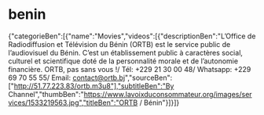 # benin
{"categorieBen":[{"name":"Movies","videos":[{"descriptionBen":"L’Office de Radiodiffusion et Télévision du Bénin (ORTB) est le service public de l’audiovisuel du Bénin. C’est un établissement public à caractères social, culturel et scientifique doté de la personnalité morale et de l’autonomie financière. ORTB, pas sans vous !/ Tél: +229 21 30 00 48/ Whatsapp: +229 69 70 55 55/ Email: contact@ortb.bj","sourceBen":["http://51.77.223.83/ortb.m3u8"],"subtitleBen":"By Channel","thumbBen":"https://www.lavoixduconsommateur.org/images/services/1533219563.jpg","titleBen":"ORTB / Bénin"}]}]}
